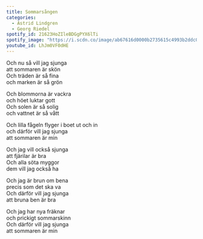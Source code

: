 ```yaml
---
title: Sommarsången
categories:
  - Astrid Lindgren
  - Georg Riedel
spotify_id: 21623HoZIleBDGgPYX6lTi
spotify_image: "https://i.scdn.co/image/ab67616d0000b2735615c4993b2ddc0ce285c967"
youtube_id: LhJm0VF0dHE
---
```

Och nu så vill jag sjunga\
att sommaren är skön\
Och träden är så fina\
och marken är så grön

Och blommorna är vackra\
och höet luktar gott\
Och solen är så solig\
och vattnet är så vått

Och lilla fågeln flyger i boet ut och in\
och därför vill jag sjunga\
att sommaren är min

Och jag vill också sjunga\
att fjärilar är bra\
Och alla söta myggor\
dem vill jag också ha

Och jag är brun om bena\
precis som det ska va\
Och därför vill jag sjunga\
att bruna ben är bra

Och jag har nya fräknar\
och prickigt sommarskinn\
Och därför vill jag sjunga\
att sommaren är min
